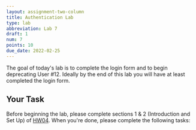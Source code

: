 ```yaml
---
layout: assignment-two-column
title: Authentication Lab
type: lab
abbreviation: Lab 7
draft: 1
num: 7
points: 10
due_date: 2022-02-25
---
```


The goal of today's lab is to complete the login form and to begin deprecating User #12. Ideally by the end of this lab you will have at least completed the login form. 

## Your Task
Before beginning the lab, please complete sections 1 & 2 (Introduction and Set Up) of [HW04](hw04). When you're done, please complete the following tasks: